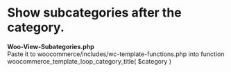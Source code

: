 # Show  subcategories after the category.

<b>Woo-View-Subategories.php</b><br>
Paste it to woocommerce/includes/wc-template-functions.php
into function woocommerce_template_loop_category_title( $category )
